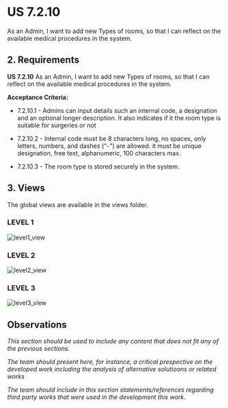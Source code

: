 # US 7.2.10

As an Admin, I want to add new Types of rooms, so that I can reflect on the
available medical procedures in the system. 

## 2. Requirements


**US 7.2.10** As an Admin, I want to add new Types of rooms, so that I can reflect on the
available medical procedures in the system. 


**Acceptance Criteria:**

- 7.2.10.1 - Admins can input details such an internal code, a designation and an optional longer description. It also indicates if it the room type is suitable for surgeries or not

- 7.2.10.2 - Internal code must be 8 characters long, no spaces, only letters, numbers, and dashes ("-") are allowed. it must be unique designation, free text, alphanumeric, 100 characters max.

- 7.2.10.3 - The room type is stored securely in the system.

## 3. Views

The global views are available in the views folder. 

### LEVEL 1

![level1_view](views/level1/RoomTypesCreation(level1).png)

### LEVEL 2

![level2_view](views/level2/RoomTypesCreation(level2).png)

### LEVEL 3

![level3_view](views/level3/RoomTypesCreationn(level1).png)


## Observations

*This section should be used to include any content that does not fit any of the previous sections.*

*The team should present here, for instance, a critical prespective on the developed work including the analysis of alternative solutioons or related works*

*The team should include in this section statements/references regarding third party works that were used in the development this work.*